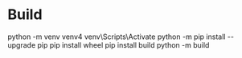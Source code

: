 # Build
python -m venv venv4
venv\Scripts\Activate
python -m pip install --upgrade pip
pip install wheel
pip install build
python -m build

